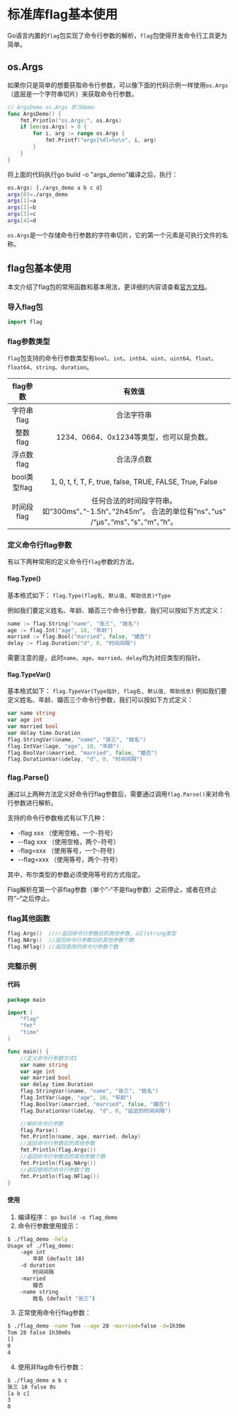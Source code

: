 # 标准库flag基本使用

Go语言内置的`flag`包实现了命令行参数的解析，`flag`包使得开发命令行工具更为简单。

## os.Args
如果你只是简单的想要获取命令行参数，可以像下面的代码示例一样使用`os.Args`（底层是一个字符串切片）来获取命令行参数。
```go
// ArgsDemo os.Args 学习demo
func ArgsDemo() {
	fmt.Println("os.Args:", os.Args)
	if len(os.Args) > 0 {
		for i, arg := range os.Args {
			fmt.Printf("args[%d]=%v\n", i, arg)
		}
	}
}
```
将上面的代码执行go build -o "args_demo"编译之后，执行：
```sh
os.Args: [./args_demo a b c d]
args[0]=./args_demo
args[1]=a
args[2]=b
args[3]=c
args[4]=d
```
`os.Args`是一个存储命令行参数的字符串切片，它的第一个元素是可执行文件的名称。

## flag包基本使用
本文介绍了flag包的常用函数和基本用法，更详细的内容请查看[官方文档](https://golang.google.cn/pkg/)。

### 导入flag包
```go
import flag
```
### flag参数类型
`flag`包支持的命令行参数类型有`bool`、`int`、`int64`、`uint`、`uint64`、`float`、`float64`、`string`、`duration`。

|   flag参数   |                                                   有效值                                                   |
| :----------: | :--------------------------------------------------------------------------------------------------------: |
|  字符串flag  |                                                 合法字符串                                                 |
|   整数flag   |                                  1234、0664、0x1234等类型，也可以是负数。                                  |
|  浮点数flag  |                                                 合法浮点数                                                 |
| bool类型flag |                          1, 0, t, f, T, F, true, false, TRUE, FALSE, True, False                           |
|  时间段flag  | 任何合法的时间段字符串。如”300ms”、”-1.5h”、”2h45m”。  合法的单位有”ns”、”us” /“µs”、”ms”、”s”、”m”、”h”。 |

### 定义命令行flag参数
有以下两种常用的定义命令行`flag`参数的方法。

#### flag.Type()
基本格式如下：
`flag.Type(flag名, 默认值, 帮助信息)*Type` 

例如我们要定义姓名、年龄、婚否三个命令行参数，我们可以按如下方式定义：

```go
name := flag.String("name", "张三", "姓名")
age := flag.Int("age", 18, "年龄")
married := flag.Bool("married", false, "婚否")
delay := flag.Duration("d", 0, "时间间隔")
```
需要注意的是，此时`name`、`age`、`married`、`delay`均为对应类型的指针。



#### flag.TypeVar()
基本格式如下： `flag.TypeVar(Type指针, flag名, 默认值, 帮助信息)` 例如我们要定义姓名、年龄、婚否三个命令行参数，我们可以按如下方式定义：
```go
var name string
var age int
var married bool
var delay time.Duration
flag.StringVar(&name, "name", "张三", "姓名")
flag.IntVar(&age, "age", 18, "年龄")
flag.BoolVar(&married, "married", false, "婚否")
flag.DurationVar(&delay, "d", 0, "时间间隔")
```

### flag.Parse()
通过以上两种方法定义好命令行flag参数后，需要通过调用`flag.Parse()`来对命令行参数进行解析。

支持的命令行参数格式有以下几种：

- -flag xxx （使用空格，一个-符号）
- --flag xxx （使用空格，两个-符号）
- -flag=xxx （使用等号，一个-符号）
- --flag=xxx （使用等号，两个-符号）

其中，布尔类型的参数必须使用等号的方式指定。

Flag解析在第一个非flag参数（单个”-“不是flag参数）之前停止，或者在终止符”–“之后停止。

### flag其他函数

```go
flag.Args()  ////返回命令行参数后的其他参数，以[]string类型
flag.NArg()  //返回命令行参数后的其他参数个数
flag.NFlag() //返回使用的命令行参数个数
```

### 完整示例

#### 代码
```go
package main

import (
	"flag"
	"fmt"
	"time"
)

func main() {
	//定义命令行参数方式1
	var name string
	var age int
	var married bool
	var delay time.Duration
	flag.StringVar(&name, "name", "张三", "姓名")
	flag.IntVar(&age, "age", 18, "年龄")
	flag.BoolVar(&married, "married", false, "婚否")
	flag.DurationVar(&delay, "d", 0, "延迟的时间间隔")

	//解析命令行参数
	flag.Parse()
	fmt.Println(name, age, married, delay)
	//返回命令行参数后的其他参数
	fmt.Println(flag.Args())
	//返回命令行参数后的其他参数个数
	fmt.Println(flag.NArg())
	//返回使用的命令行参数个数
	fmt.Println(flag.NFlag())
}
```
#### 使用

1. 编译程序： `go build -o flag_demo`
2. 命令行参数使用提示：
```sh
$ ./flag_demo -help
Usage of ./flag_demo:
    -age int
        年龄 (default 18)
    -d duration
        时间间隔
    -married
        婚否
    -name string
        姓名 (default "张三")
```

3. 正常使用命令行flag参数：
```sh
$ ./flag_demo -name Tom --age 28 -married=false -d=1h30m
Tom 28 false 1h30m0s
[]
0
4
```

4. 使用非flag命令行参数：
```sh
$ ./flag_demo a b c
张三 18 false 0s
[a b c]
3
0
```